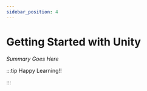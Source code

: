 ```yaml
---
sidebar_position: 4
---
```


# Getting Started with Unity

_Summary Goes Here_

:::tip Happy Learning!!

<QuestButton text="Go To Quest" link="https://app.stackup.dev/quest_page/getting-started-with-unity" />

:::
